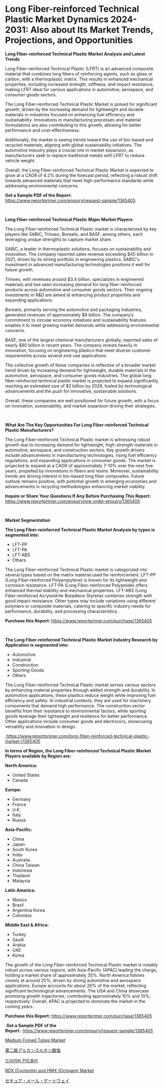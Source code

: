 <p><h1>Long Fiber-reinforced Technical Plastic Market Dynamics 2024-2031: Also about Its Market Trends, Projections, and Opportunities</h1></p><p><strong>Long Fiber-reinforced Technical Plastic Market Analysis and Latest Trends</strong></p>
<p><p>Long Fiber-reinforced Technical Plastic (LFRT) is an advanced composite material that combines long fibers of reinforcing agents, such as glass or carbon, with a thermoplastic matrix. This results in enhanced mechanical properties, including increased strength, stiffness, and impact resistance, making LFRT ideal for various applications in automotive, aerospace, and consumer goods sectors.</p><p>The Long Fiber-reinforced Technical Plastic Market is poised for significant growth, driven by the increasing demand for lightweight and durable materials in industries focused on enhancing fuel efficiency and sustainability. Innovations in manufacturing processes and material formulations are also contributing to this growth, allowing for better performance and cost-effectiveness.</p><p>Additionally, the market is seeing trends toward the use of bio-based and recycled materials, aligning with global sustainability initiatives. The automotive industry plays a crucial role in market expansion, as manufacturers seek to replace traditional metals with LFRT to reduce vehicle weight.</p><p>Overall, the Long Fiber-reinforced Technical Plastic Market is expected to grow at a CAGR of 4.2% during the forecast period, reflecting a robust shift towards advanced materials that meet high-performance standards while addressing environmental concerns.</p></p>
<p><strong>Get a Sample PDF of the Report:&nbsp;</strong> <a href="https://www.reportprimer.com/enquiry/request-sample/1365405">https://www.reportprimer.com/enquiry/request-sample/1365405</a></p>
<p>&nbsp;</p>
<p><strong>Long Fiber-reinforced Technical Plastic Major Market Players</strong></p>
<p><p>The Long Fiber-reinforced Technical Plastic market is characterized by key players like SABIC, Trinseo, Borealis, and BASF, among others, each leveraging unique strengths to capture market share. </p><p>SABIC, a leader in thermoplastic solutions, focuses on sustainability and innovation. The company reported sales revenue exceeding $40 billion in 2021, driven by its strong portfolio in engineering plastics. SABIC's investment in advanced manufacturing technologies positions it well for future growth.</p><p>Trinseo, with revenues around $3.4 billion, specializes in engineered materials and has seen increasing demand for long fiber-reinforced products across automotive and consumer goods sectors. Their ongoing investments in R&D are aimed at enhancing product properties and expanding applications.</p><p>Borealis, primarily serving the automotive and packaging industries, generated revenues of approximately $8 billion. The company’s commitment to circular economy initiatives and sustainability features enables it to meet growing market demands while addressing environmental concerns.</p><p>BASF, one of the largest chemical manufacturers globally, reported sales of nearly $80 billion in recent years. The company invests heavily in innovation, focusing on engineering plastics that meet diverse customer requirements across several end-use applications.</p><p>The collective growth of these companies is reflective of a broader market trend driven by increasing demand for lightweight, durable materials in the automotive, aerospace, and consumer goods industries. The global long fiber-reinforced technical plastic market is projected to expand significantly, reaching an estimated size of $2 billion by 2028, fueled by technological advancements and the push for innovative, sustainable solutions.</p><p>Overall, these companies are well-positioned for future growth, with a focus on innovation, sustainability, and market expansion driving their strategies.</p></p>
<p>&nbsp;</p>
<p><strong>What Are The Key Opportunities For Long Fiber-reinforced Technical Plastic Manufacturers?</strong></p>
<p><p>The Long Fiber-reinforced Technical Plastic market is witnessing robust growth due to increasing demand for lightweight, high-strength materials in automotive, aerospace, and construction sectors. Key growth drivers include advancements in manufacturing technologies, rising fuel efficiency regulations, and expanding applications in consumer goods. The market is projected to expand at a CAGR of approximately 7-10% over the next five years, propelled by innovations in fibers and resins. Moreover, sustainability trends are driving interest in bio-based long fiber composites. Future outlook remains positive, with potential growth in emerging economies and advancements in recycling methodologies enhancing market viability.</p></p>
<p><strong>Inquire or Share Your Questions If Any Before Purchasing This Report:</strong> <a href="https://www.reportprimer.com/enquiry/pre-order-enquiry/1365405">https://www.reportprimer.com/enquiry/pre-order-enquiry/1365405</a></p>
<p>&nbsp;</p>
<p><strong>Market Segmentation</strong></p>
<p><strong>The Long Fiber-reinforced Technical Plastic Market Analysis by types is segmented into:</strong></p>
<p><ul><li>LFT-PP</li><li>LFT-PA</li><li>LFT-ABS</li><li>Others</li></ul></p>
<p><p>The Long Fiber-reinforced Technical Plastic market is categorized into several types based on the matrix material used for reinforcement. LFT-PP (Long Fiber-reinforced Polypropylene) is known for its lightweight and corrosion resistance. LFT-PA (Long Fiber-reinforced Polyamide) offers enhanced thermal stability and mechanical properties. LFT-ABS (Long Fiber-reinforced Acrylonitrile Butadiene Styrene) combines strength with good impact resistance. Other types may include variations using different polymers or composite materials, catering to specific industry needs for performance, durability, and processing characteristics.</p></p>
<p><strong>Purchase this Report:&nbsp;</strong><a href="https://www.reportprimer.com/purchase/1365405">https://www.reportprimer.com/purchase/1365405</a></p>
<p>&nbsp;</p>
<p><strong>The Long Fiber-reinforced Technical Plastic Market Industry Research by Application is segmented into:</strong></p>
<p><ul><li>Automotive</li><li>Industrial</li><li>Construction</li><li>Sporting Goods</li><li>Others</li></ul></p>
<p><p>The Long Fiber-reinforced Technical Plastic market serves various sectors by enhancing material properties through added strength and durability. In automotive applications, these plastics reduce weight while improving fuel efficiency and safety. In industrial contexts, they are used for machinery components that demand high performance. The construction sector benefits from their resistance to environmental factors, while sporting goods leverage their lightweight and resilience for better performance. Other applications include consumer goods and electronics, showcasing versatility and innovation in design.</p></p>
<p><a href="https://www.reportprimer.com/long-fiber-reinforced-technical-plastic-market-r1365405">&nbsp;https://www.reportprimer.com/long-fiber-reinforced-technical-plastic-market-r1365405</a></p>
<p><strong>In terms of Region, the Long Fiber-reinforced Technical Plastic Market Players available by Region are:</strong></p>
<p>
    <p> <strong> North America: </strong>
        <ul>
            <li>United States</li>
            <li>Canada</li>
        </ul>
        </p> 
    <p> <strong> Europe: </strong>
        <ul>
            <li>Germany</li>
            <li>France</li>
            <li>U.K.</li>
            <li>Italy</li>
            <li>Russia</li>
        </ul>
        </p> 
    <p> <strong> Asia-Pacific: </strong>
        <ul>
            <li>China</li>
            <li>Japan</li>
            <li>South Korea</li>
            <li>India</li>
            <li>Australia</li>
            <li>China Taiwan</li>
            <li>Indonesia</li>
            <li>Thailand</li>
            <li>Malaysia</li>
        </ul>
        </p> 
    <p> <strong> Latin America: </strong>
        <ul>
            <li>Mexico</li>
            <li>Brazil</li>
            <li>Argentina Korea</li>
            <li>Colombia</li>
        </ul>
        </p> 
    <p> <strong> Middle East & Africa: </strong>
        <ul>
            <li>Turkey</li>
            <li>Saudi</li>
            <li>Arabia</li>
            <li>UAE</li>
            <li>Korea</li>
        </ul>
    </p>
    </p>
<p><p>The growth of the Long Fiber-reinforced Technical Plastic market is notably robust across various regions, with Asia-Pacific (APAC) leading the charge, holding a market share of approximately 35%. North America follows closely at around 25%, driven by strong automotive and aerospace applications. Europe accounts for about 20% of the market, reflecting significant technological advancements. The USA and China showcase promising growth trajectories, contributing approximately 10% and 10%, respectively. Overall, APAC is projected to dominate the market in the coming years.</p></p>
<p><strong>Purchase this Report: </strong><a href="https://www.reportprimer.com/purchase/1365405">https://www.reportprimer.com/purchase/1365405</a></p>
<p>&nbsp;<strong>Get a Sample PDF of the Report:&nbsp;&nbsp;</strong><a href="https://www.reportprimer.com/enquiry/request-sample/1365405">https://www.reportprimer.com/enquiry/request-sample/1365405</a></p>
<p><strong></strong></p>
<p><p><a href="https://issuu.com/reportprime-2/docs/medium-finned-tubes-market-size-203_99b32fe770ee38">Medium Finned Tubes Market</a></p><p><a href="https://medium.com/@camillefunk1914/%E4%BA%8C%E6%AC%A1%E3%82%A2%E3%83%AB%E3%82%AB%E3%83%B3%E3%82%B9%E3%83%AB%E3%83%9B%E3%83%B3%E9%85%B8%E5%B8%82%E5%A0%B4%E5%88%86%E6%9E%90%E3%83%AC%E3%83%9D%E3%83%BC%E3%83%88-%E5%9C%B0%E5%9F%9F-%E7%A8%AE%E9%A1%9E-%E5%8C%96%E7%B2%A7%E5%93%81%E3%82%B0%E3%83%AC%E3%83%BC%E3%83%89%E4%BA%8C%E6%AC%A1%E3%82%A2%E3%83%AB%E3%82%AB%E3%83%B3%E3%82%B9%E3%83%AB%E3%83%9B%E3%83%B3%E9%85%B8-%E5%B7%A5%E6%A5%AD%E7%94%A8%E3%82%B0%E3%83%AC%E3%83%BC%E3%83%89%E4%BA%8C%E6%AC%A1%E3%82%A2%E3%83%AB%E3%82%AB%E3%83%B3%E3%82%B9%E3%83%AB%E3%83%9B%E3%83%B3%E9%85%B8-%E3%81%8A%E3%82%88%E3%81%B3%E7%94%A8%E9%80%94-%E5%AE%B6%E5%BA%AD%E7%94%A8%E6%B4%97%E5%89%A4%E3%81%8A%E3%82%88%E3%81%B3%E3%82%AF%E3%83%AA%E3%83%BC%E3%83%8A%E3%83%BC-%E9%A3%9F%E5%99%A8%E7%94%A8%E6%B6%B2%E4%BD%93%E6%B4%97%E5%89%A4-%E5%B7%A5%E6%A5%AD%E7%94%A8%E3%82%AF%E3%83%AA%E3%83%BC%E3%83%8A-fdc3dea10112">第二級アルカンスルホン酸塩</a></p><p><a href="https://medium.com/@ahmadmann1950/%EB%93%9C%EB%9D%BC%EC%9D%B4%EB%B2%84-%EC%BB%A8%ED%8A%B8%EB%A1%A4%EB%9F%AC-%EC%8B%9C%EC%9E%A5-%EA%B7%9C%EB%AA%A8-%EC%84%B1%EC%9E%A5-%EC%B6%94%EC%84%B8-%EB%B0%8F-%EC%82%B0%EC%97%85-%EB%B6%84%EC%84%9D-%EC%9C%A0%ED%98%95%EB%B3%84-%EC%9D%91%EC%9A%A9-%EB%B6%84%EC%95%BC%EB%B3%84-2024%EB%85%84%EB%B6%80%ED%84%B0-2031%EB%85%84%EA%B9%8C%EC%A7%80%EC%9D%98-%EC%98%88%EC%B8%A1-c0c412587fb3">드라이버 컨트롤러</a></p><p><a href="https://issuu.com/reportprime-2/docs/rdx-cyclonite-and-hmx-octogen-marke_bc4f6c7cf82577">RDX (Cyclonite) and HMX (Octogen) Market</a></p><p><a href="https://medium.com/@camillefunk1914/%E3%82%BB%E3%82%AD%E3%83%A5%E3%82%A2%E3%83%A1%E3%83%BC%E3%83%AB%E3%82%B2%E3%83%BC%E3%83%88%E3%82%A6%E3%82%A7%E3%82%A4%E5%B8%82%E5%A0%B4-2024%E5%B9%B4%E3%81%8B%E3%82%892031%E5%B9%B4%E3%81%BE%E3%81%A7%E3%81%AE%E3%82%B0%E3%83%AD%E3%83%BC%E3%83%90%E3%83%AB%E3%81%8A%E3%82%88%E3%81%B3%E5%9C%B0%E5%9F%9F%E5%88%86%E6%9E%90-35773e09faf6?postPublishedType=repub">セキュア・メール・ゲートウェイ</a></p></p>
